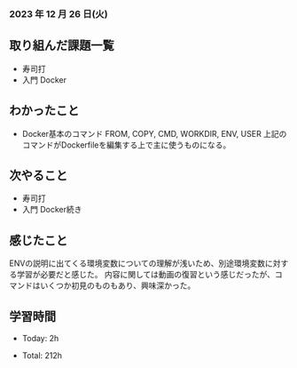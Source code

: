 ### 2023 年 12 月 26 日(火)

## 取り組んだ課題一覧

- 寿司打
- 入門 Docker

## わかったこと

- Docker基本のコマンド
  FROM, COPY, CMD, WORKDIR, ENV, USER
  上記のコマンドがDockerfileを編集する上で主に使うものになる。

## 次やること

- 寿司打
- 入門 Docker続き

## 感じたこと

ENVの説明に出てくる環境変数についての理解が浅いため、別途環境変数に対する学習が必要だと感じた。
内容に関しては動画の復習という感じだったが、コマンドはいくつか初見のものもあり、興味深かった。

## 学習時間

- Today: 2h

- Total: 212h
